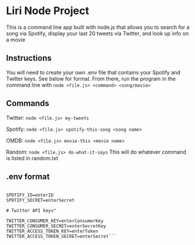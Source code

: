 # Liri Node Project

This is a command line app built with node.js that allows you to search for a song via Spotify, display your last 20 tweets via Twitter, and look up info on a movie

## Instructions

You will need to create your own .env file that contains your Spotify and Twitter keys. See below for format. 
From there, run the program in the command line with ```node <file.js> <command> <song/movie>```

## Commands

Twitter:
```node <file.js> my-tweets```

Spotify:
```node <file.js> spotify-this-song <song name>```

OMDB:
```node <file.js> movie-this <movie name>```

Random: 
```node <file.js> do-what-it-says```
This will do whatever command is listed in random.txt






## .env format 

```# Spotify API keys

SPOTIFY_ID=enterID
SPOTIFY_SECRET=enterSecret

# Twitter API keys"

TWITTER_CONSUMER_KEY=enterConsumerKey
TWITTER_CONSUMER_SECRET=enterSecretKey
TWITTER_ACCESS_TOKEN_KEY=enterToken
TWITTER_ACCESS_TOKEN_SECRET=enterSecret```
